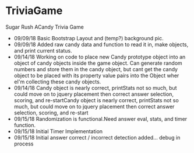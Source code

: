 # TriviaGame
Sugar Rush ACandy Trivia Game
* 09/09/18 Basic Bootstrap Layout and (temp?) background pic.
* 09/09/18 Added raw candy data and function to read it in,
           make objects, and print current status.
* 09/14/18 Working on code to place new Candy prototype 
	   object into an object of candy objects inside the game object.
	   Can generate random numbers and store them in the candy object,
	   but cant get the candy object to be placed with its property
	   value pairs into the Object wher eI'm collecting these candy objects.
* 09/14/18 Candy object is nearly correct, printStats not so much, but could move
	   on to jquery placement then correct answer selection, scoring, and re-startCandy
	   object is nearly correct, printStats not so much, but could move on to jquery
	   placement then correct answer selection, scoring, and re-start
* 09/15/18 Randomization is functional.Need answer eval, stats, and timer function.
* 09/15/18 Initial Timer Implementation 
* 09/15/18 Initial answer correct / incorrect detection added... debug in process
